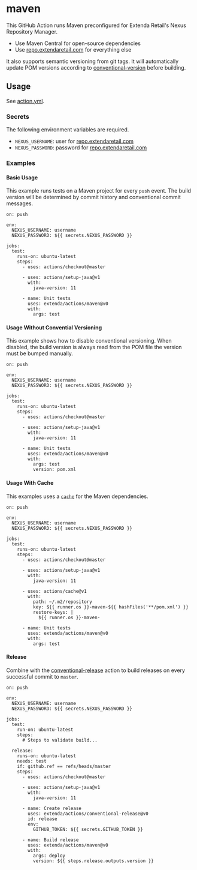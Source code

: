 # maven

This GitHub Action runs Maven preconfigured for Extenda Retail's Nexus Repository Manager.

  * Use Maven Central for open-source dependencies 
  * Use [repo.extendaretail.com](https://repo.extendaretail.com) for everything else
  
It also supports semantic versioning from git tags. It will automatically update POM versions according to 
[conventional-version](../conventional-version#readme) before building.

## Usage

See [action.yml](action.yml).

### Secrets

The following environment variables are required.

  * `NEXUS_USERNAME`: user for [repo.extendaretail.com](https://repo.extendaretail.com)
  * `NEXUS_PASSWORD`: password for [repo.extendaretail.com](https://repo.extendaretail.com)
  
### Examples

#### Basic Usage

This example runs tests on a Maven project for every `push` event. The build version will be determined by commit history 
and conventional commit messages.

```
on: push

env:
  NEXUS_USERNAME: username
  NEXUS_PASSWORD: ${{ secrets.NEXUS_PASSWORD }}

jobs:
  test:
    runs-on: ubuntu-latest
    steps:
      - uses: actions/checkout@master

      - uses: actions/setup-java@v1
        with:
          java-version: 11

      - name: Unit tests
        uses: extenda/actions/maven@v0
        with:
          args: test
```

#### Usage Without Convential Versioning

This example shows how to disable conventional versioning. When disabled, the build version is always read from the POM 
file the version must be bumped manually.

```
on: push

env:
  NEXUS_USERNAME: username
  NEXUS_PASSWORD: ${{ secrets.NEXUS_PASSWORD }}

jobs:
  test:
    runs-on: ubuntu-latest
    steps:
      - uses: actions/checkout@master

      - uses: actions/setup-java@v1
        with:
          java-version: 11

      - name: Unit tests
        uses: extenda/actions/maven@v0
        with:
          args: test
          version: pom.xml
```

#### Usage With Cache

This examples uses a [`cache`](https://github.com/actions/cache#readme) for the Maven dependencies.

```
on: push

env:
  NEXUS_USERNAME: username
  NEXUS_PASSWORD: ${{ secrets.NEXUS_PASSWORD }}

jobs:
  test:
    runs-on: ubuntu-latest
    steps:
      - uses: actions/checkout@master

      - uses: actions/setup-java@v1
        with:
          java-version: 11

      - uses: actions/cache@v1
        with:
          path: ~/.m2/repository
          key: ${{ runner.os }}-maven-${{ hashFiles('**/pom.xml') }}
          restore-keys: |
            ${{ runner.os }}-maven-

      - name: Unit tests
        uses: extenda/actions/maven@v0
        with:
          args: test
```

#### Release

Combine with the [conventional-release](../conventional-release#readme) action to build releases on every successful 
commit to `master`.

```
on: push

env:
  NEXUS_USERNAME: username
  NEXUS_PASSWORD: ${{ secrets.NEXUS_PASSWORD }}

jobs:
  test:
    run-on: ubuntu-latest
    steps:
      # Steps to validate build...

  release:
    runs-on: ubuntu-latest
    needs: test
    if: github.ref == refs/heads/master
    steps:
      - uses: actions/checkout@master

      - uses: actions/setup-java@v1
        with:
          java-version: 11

      - name: Create release
        uses: extenda/actions/conventional-release@v0
        id: release
        env:
          GITHUB_TOKEN: ${{ secrets.GITHUB_TOKEN }}

      - name: Build release
        uses: extenda/actions/maven@v0
        with:
          args: deploy
          version: ${{ steps.release.outputs.version }}
```
